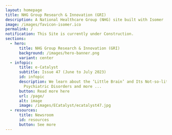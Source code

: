 ```yaml
---
layout: homepage
title: NHG Group Research & Innovation (GRI)
description: A National Healthcare Group (NHG) site built with Isomer
image: /images/favicon-isomer.ico
permalink: /
notification: This Site is currently under Construction.
sections:
  - hero:
      title: NHG Group Research & Innovation (GRI)
      background: /images/hero-banner.png
      variant: center
  - infopic:
      title: e-Catalyst
      subtitle: Issue 47 (June to July 2023)
      id: infopic
      description: We learn about the ‘Little Brain’ and Its Not-so-little Role in
        Psychiatric Disorders and more ...
      button: Read more here
      url: /page/
      alt: image
      image: /images/ECatalyst/ecatalyst47.jpg
  - resources:
      title: Newsroom
      id: resources
      button: See more
---
```

